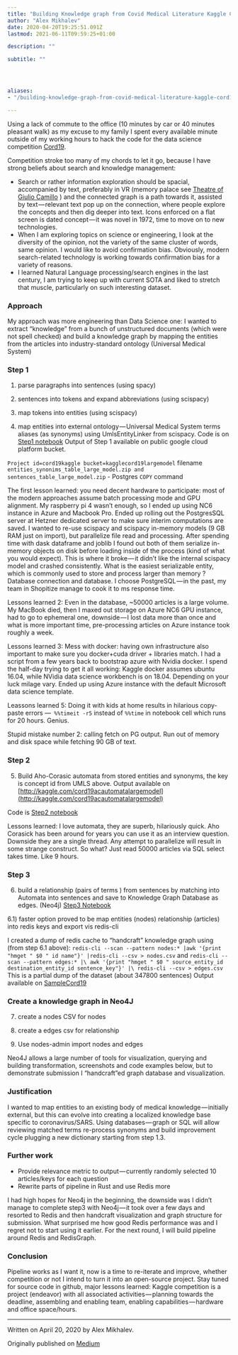 ```yaml
---
title: "Building Knowledge graph from Covid Medical Literature Kaggle CORD19 competition."
author: "Alex Mikhalev"
date: 2020-04-20T19:25:51.091Z
lastmod: 2021-06-11T09:59:25+01:00

description: ""

subtitle: ""




aliases:
- "/building-knowledge-graph-from-covid-medical-literature-kaggle-cord19-competition-f0178d2a19bd"

---
```


Using a lack of commute to the office (10 minutes by car or 40 minutes pleasant walk) as my excuse to my family I spent every available minute outside of my working hours to hack the code for the data science competition [Cord19](https://www.kaggle.com/allen-institute-for-ai/CORD-19-research-challenge).

Competition stroke too many of my chords to let it go, because I have strong beliefs about search and knowledge management:

- Search or rather information exploration should be spacial, accompanied by text, preferably in VR (memory palace see [Theatre of Giulio Camillo](https://magazine.art21.org/2012/08/30/the-museum-as-memory-palace/#.Xp3BR8hKg2w) ) and the connected graph is a path towards it, assisted by text — relevant text pop up on the connection, where people explore the concepts and then dig deeper into text. Icons enforced on a flat screen is dated concept — it was novel in 1972, time to move on to new technologies.
- When I am exploring topics on science or engineering, I look at the diversity of the opinion, not the variety of the same cluster of words, same opinion. I would like to avoid confirmation bias. Obviously, modern search-related technology is working towards confirmation bias for a variety of reasons.
- I learned Natural Language processing/search engines in the last century, I am trying to keep up with current SOTA and liked to stretch that muscle, particularly on such interesting dataset.

### Approach

My approach was more engineering than Data Science one: I wanted to extract “knowledge” from a bunch of unstructured documents (which were not spell checked) and build a knowledge graph by mapping the entities from the articles into industry-standard ontology (Universal Medical System)

### Step 1

1) parse paragraphs into sentences (using spacy)

2) sentences into tokens and expand abbreviations (using scispacy)

3) map tokens into entities (using scispacy)

4) map entities into external ontology — Universal Medical System terms aliases (as synonyms) using UmlsEntityLinker from scispacy. Code is on [Step1 notebook](https://www.kaggle.com/alexmikhalev/step-1ingesttosqlitedatabase) Output of Step 1 available on public google cloud platform bucket.

`Project id=cord19kaggle bucket=kagglecord19largemodel` filename `entities_synonims_table_large_model.zip and sentences_table_large_model.zip` - Postgres `COPY` command

The first lesson learned: you need decent hardware to participate: most of the modern approaches assume batch processing mode and GPU alignment. My raspberry pi 4 wasn’t enough, so I ended up using NC6 instance in Azure and Macbook Pro. Ended up rolling out the PostgresSQL server at Hetzner dedicated server to make sure interim computations are saved. I wanted to re-use scispacy and scispacy in-memory models (9 GB RAM just on import), but parallelize file read and processing. After spending time with dask dataframe and joblib I found out both of them serialize in-memory objects on disk before loading inside of the process (kind of what you would expect). This is where it broke — it didn’t like the internal scispacy model and crashed consistently. What is the easiest serializable entity, which is commonly used to store and process larger than memory ? Database connection and database. I choose PostgreSQL — in the past, my team in Shopitize manage to cook it to ms response time.

Lessons learned 2: Even in the database, ~50000 articles is a large volume. My MacBook died, then I maxed out storage on Azure NC6 GPU instance, had to go to ephemeral one, downside — I lost data more than once and what is more important time, pre-processing articles on Azure instance took roughly a week.

Lessons learned 3: Mess with docker: having own infrastructure also important to make sure you docker+cuda driver + libraries match. I had a script from a few years back to bootstrap azure with Nvidia docker. I spend the half-day trying to get it all working: Kaggle docker assumes ubuntu 16.04, while NVidia data science workbench is on 18.04. Depending on your luck milage vary. Ended up using Azure instance with the default Microsoft data science template.

Leassons learned 5: Doing it with kids at home results in hilarious copy-paste errors —` %%timeit -r5` instead of `%%time` in notebook cell which runs for 20 hours. Genius.

Stupid mistake number 2: calling fetch on PG output. Run out of memory and disk space while fetching 90 GB of text.

### Step 2

5) Build Aho-Corasic automata from stored entities and synonyms, the key is concept id from UMLS above. Output available on [http://kaggle.com/cord19acautomatalargemodel](http://kaggle.com/cord19acautomatalargemodel)

Code is [Step2 notebook](https://www.kaggle.com/alexmikhalev/step2build-automata-from-pgentities-to-synonyms)

Lessons learned: I love automata, they are superb, hilariously quick. Aho Corasick has been around for years you can use it as an interview question. Downside they are a single thread. Any attempt to parallelize will result in some strange construct. So what? Just read 50000 articles via SQL select takes time. Like 9 hours.

### Step 3

6) build a relationship (pairs of terms ) from sentences by matching into Automata into sentences and save to Knowledge Graph Database as edges. (Neo4j) [Step3 Notebook](https://www.kaggle.com/alexmikhalev/step3-matchentitiestoneo4j)

6.1) faster option proved to be map entities (nodes) relationship (articles) into redis keys and export vis redis-cli

I created a dump of redis cache to “handcraft” knowledge graph using (from step 6.1 above): `redis-cli --scan --pattern nodes:* |awk '{print "hmget " $0 " id name"}' |redis-cli --csv > nodes.csv` and `redis-cli --scan --pattern edges:* |\ awk '{print "hmget " $0 " source_entity_id destination_entity_id sentence_key"}' |\ redis-cli --csv > edges.csv` This is a partial dump of the dataset (about 347800 sentences) Output available on [SampleCord19](https://www.kaggle.com/alexmikhalev/samplecord19knowledgegraph)

### Create a knowledge graph in Neo4J

7) create a nodes CSV for nodes

8) create a edges csv for relationship

9) Use nodes-admin import nodes and edges

Neo4J allows a large number of tools for visualization, querying and building transformation, screenshots and code examples below, but to demonstrate submission I “handcraft”ed graph database and visualization.

### Justification

I wanted to map entities to an existing body of medical knowledge — initially external, but this can evolve into creating a localized knowledge base specific to coronavirus/SARS. Using databases — graph or SQL will allow reviewing matched terms re-process synonyms and build improvement cycle plugging a new dictionary starting from step 1.3.

### Further work

- Provide relevance metric to output — currently randomly selected 10 articles/keys for each question
- Rewrite parts of pipeline in Rust and use Redis more

I had high hopes for Neo4j in the beginning, the downside was I didn’t manage to complete step3 with Neo4j — it took over a few days and resorted to Redis and then handcraft visualization and graph structure for submission. What surprised me how good Redis performance was and I regret not to start using it earlier. For the next round, I will build pipeline around Redis and RedisGraph.

### Conclusion

Pipeline works as I want it, now is a time to re-iterate and improve, whether competition or not I intend to turn it into an open-source project. Stay tuned for source code in github, major lessons learned: Kaggle competition is a project (endeavor) with all associated activities — planning towards the deadline, assembling and enabling team, enabling capabilities — hardware and office space/hours.

* * *
Written on April 20, 2020 by Alex Mikhalev.

Originally published on [Medium](https://medium.com/@alexmikhalev/building-knowledge-graph-from-covid-medical-literature-kaggle-cord19-competition-f0178d2a19bd)
